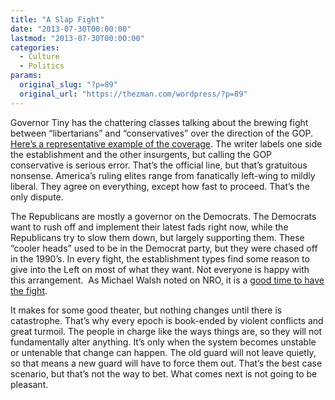 ```yaml
---
title: "A Slap Fight"
date: "2013-07-30T00:00:00"
lastmod: "2013-07-30T00:00:00"
categories:
  - Culture
  - Politics
params:
  original_slug: "?p=89"
  original_url: "https://thezman.com/wordpress/?p=89"
---
```


Governor Tiny has the chattering classes talking about the brewing fight
between “libertarians” and “conservatives” over the direction of the
GOP.  <a href="http://pjmedia.com/blog/a-fight-that-had-to-happen/"
rel="noopener" target="_blank">Here’s a representative example of the
coverage</a>. The writer labels one side the establishment and the other
insurgents, but calling the GOP conservative is serious error. That’s
the official line, but that’s gratuitous nonsense. America’s ruling
elites range from fanatically left-wing to mildly liberal. They agree on
everything, except how fast to proceed. That’s the only dispute.

The Republicans are mostly a governor on the Democrats. The Democrats
want to rush off and implement their latest fads right now, while the
Republicans try to slow them down, but largely supporting them. These
“cooler heads” used to be in the Democrat party, but they were chased
off in the 1990’s. In every fight, the establishment types find some
reason to give into the Left on most of what they want. Not everyone is
happy with this arrangement.  As Michael Walsh noted on NRO, it is a <a
href="http://www.nationalreview.com/corner/354728/lets-you-and-him-fight-michael-walsh"
rel="noopener" target="_blank">good time to have the fight</a>.

It makes for some good theater, but nothing changes until there is
catastrophe. That’s why every epoch is book-ended by violent conflicts
and great turmoil. The people in charge like the ways things are, so
they will not fundamentally alter anything. It’s only when the system
becomes unstable or untenable that change can happen. The old guard will
not leave quietly, so that means a new guard will have to force them
out. That’s the best case scenario, but that’s not the way to bet. What
comes next is not going to be pleasant.
